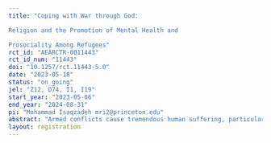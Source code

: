```yaml
---
title: "Coping with War through God:
Religion and the Promotion of Mental Health and
Prosociality Among Refugees"
rct_id: "AEARCTR-0011443"
rct_id_num: "11443"
doi: "10.1257/rct.11443-5.0"
date: "2023-05-18"
status: "on_going"
jel: "Z12, D74, I1, I19"
start_year: "2023-05-06"
end_year: "2024-08-31"
pi: "Mohammad Isaqzadeh mri2@princeton.edu"
abstract: "Armed conflicts cause tremendous human suffering, particularly for displaced populations who lose their homes and sources of livelihood. Armed conflicts have resulted in 48 million people being displaced, either as refugees or Internally Displace People (IDP). Displaced populations are particularly vulnerable to psychological disorders because of war-related traumas before departure and adverse experiences during the transition and after arrival in a new community. Despite their dire need, displaced populations have limited access to mental health services. For this pilot study, around 600 Afghan refugees will be recruited in Istanbul, Turkey, and randomly assigned to (1) a manualized Cognitive Behavioral Therapy (CBT) training that teaches coping and emotion regulation skills, (2) Islamic-based CBT delivered by religious clerics, (3) sermons delivered by religious clerics without CBT structure, or (4) a waiting control condition. We will study the impact of the intervention on refugees' psychological well-being and prosociality."
layout: registration
---
```


